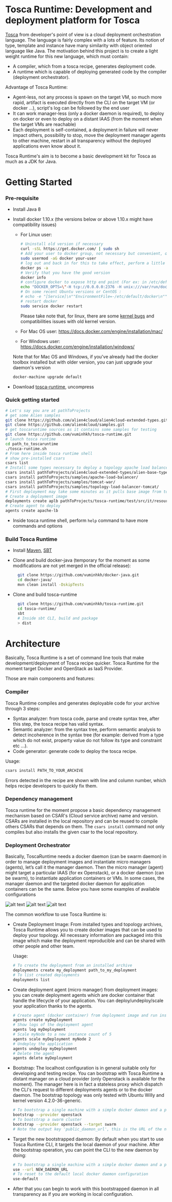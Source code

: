 Tosca Runtime: Development and deployment platform for Tosca
============================
[Tosca](https://www.oasis-open.org/committees/tosca/faq.php) from developer's point of view is a cloud deployment orchestration language.
The language is fairly complex with a lots of feature. Its notion of type, template and instance have many similarity with object oriented language like Java.
The motivation behind this project is to create a light weight runtime for this new language, which must contain:
* A compiler, which from a tosca recipe, generates deployment code.
* A runtime which is capable of deploying generated code by the compiler (deployment orchestrator).

Advantage of Tosca Runtime:
* Agent-less, not any process is spawn on the target VM, so much more rapid, artifact is executed directly from the CLI on the target VM (or docker ...), script's log can be followed by the end user
* It can work manager-less (only a docker daemon is required), to deploy on docker or even to deploy on a distant IAAS (from the moment when the target VMs are reachable)
* Each deployment is self-contained, a deployment in failure will never impact others, possibility to stop, move the deployment manager agents to other machine, 
restart in all transparency without the deployed applications even know about it.

Tosca Runtime's aim is to become a basic development kit for Tosca as much as a JDK for Java.

Getting Started
============================

### Pre-requisite

* Install Java 8
* Install docker 1.10.x (the versions below or above 1.10.x might have compatibility issues)

  - For Linux user:
  
    ```bash
    # Uninstall old version if necessary
    curl -sSL https://get.docker.com/ | sudo sh
    # Add your user to docker group, not necessary but convenient, or else only root can use docker
    sudo usermod -aG docker your-user
    # log out and back in for this to take effect, perform a little test to make sure that you can connect to the daemon with your user
    docker ps -a
    # Verify that you have the good version
    docker info
    # configure docker to expose http end point (For ex: in /etc/default/docker or /etc/systemd/system/docker.service.d/docker.conf)
    echo "DOCKER_OPTS=\"-H tcp://0.0.0.0:2376 -H unix:///var/run/docker.sock\"" | sudo tee /etc/default/docker
    # On some recent Ubuntu versions or CentOS :
    # echo -e "[Service]\n""EnvironmentFile=-/etc/default/docker\n""ExecStart=\n""ExecStart=/usr/bin/docker daemon \$DOCKER_OPTS -H fd://\n" | sudo tee -a /etc/systemd/system/docker.service.d/docker.conf
    # restart docker
    sudo service docker restart
    ```
    Please take note that, for linux, there are some [kernel bugs](https://github.com/docker/docker/issues/18180) and compatibilities issues with old kernel version.
  - For Mac OS user: https://docs.docker.com/engine/installation/mac/
  
  - For Windows user: https://docs.docker.com/engine/installation/windows/
  
  Note that for Mac OS and Windows, if you've already had the docker toolbox installed but with older version, you can just upgrade your daemon's version
  
  ```bash
  docker-machine upgrade default
  ```

* Download [tosca-runtime](https://fastconnect.org/owncloud/public.php?service=files&t=b50fcd56e52724b25774e30a4c3ffbd7&download), uncompress

### Quick getting started

  ```bash
  # Let's say you are at pathToProjects
  # get some Alien samples
  git clone https://github.com/alien4cloud/alien4cloud-extended-types.git
  git clone https://github.com/alien4cloud/samples.git
  # get toscaruntime sources as it contains some samples for testing
  git clone https://github.com/vuminhkh/tosca-runtime.git
  # launch tosca runtime
  cd path_to_toscaruntime
  ./tosca-runtime.sh
  # From here inside tosca runtime shell
  # show pre-installed csars
  csars list
  # Install some types necessary to deploy a topology apache load balancer
  csars install pathToProjects/alien4cloud-extended-types/alien-base-types/
  csars install pathToProjects/samples/apache-load-balancer/
  csars install pathToProjects/samples/tomcat-war/
  csars install pathToProjects/samples/topology-load-balancer-tomcat/
  # First deployment may take some minutes as it pulls base image from toscaruntime docker hub, next deployments will be much more rapid
  # Create a deployment image
  deployments create aplb pathToProjects/tosca-runtime/test/src/it/resources/csars/docker/standalone/apache-lb/
  # Create agent to deploy
  agents create apache-lb
  ```
* Inside tosca runtime shell, perform `help` command to have more commands and options

### Build Tosca Runtime

* Install [Maven](https://maven.apache.org/install.html), [SBT](http://www.scala-sbt.org/0.13/docs/Setup.html)
* Clone and build docker-java (temporary for the moment as some modifications are not yet merged in the official release):
  
  ```bash
    git clone https://github.com/vuminhkh/docker-java.git
    cd docker-java/
    mvn clean install -DskipTests
  ```
* Clone and build tosca-runtime

  ```bash
    git clone https://github.com/vuminhkh/tosca-runtime.git
    cd tosca-runtime/
    sbt
    # Inside sbt CLI, build and package
    > dist
  ```

Architecture
============================
Basically, Tosca Runtime is a set of command line tools that make development/deployment of Tosca recipe quicker.
Tosca Runtime for the moment target Docker and OpenStack as IaaS Provider.

Those are main components and features:

### Compiler

Tosca Runtime compiles and generates deployable code for your archive through 3 steps:
  
* Syntax analyzer: from tosca code, parse and create syntax tree, after this step, the tosca recipe has valid syntax.
* Semantic analyzer: from the syntax tree, perform semantic analysis to detect incoherence in the syntax tree 
(for example: derived from a type which do not exist, property value do not follow its type and constraint etc ...).
* Code generator: generate code to deploy the tosca recipe.
  
Usage:

```bash
csars install PATH_TO_YOUR_ARCHIVE
```

Errors detected in the recipe are shown with line and column number, which helps recipe developers to quickly fix them.

### Dependency management

Tosca runtime for the moment propose a basic dependency management mechanism based on CSAR's (Cloud service archive) name and version.
CSARs are installed in the local repository and can be reused to compile others CSARs that depends on them.
The `csars install` command not only compiles but also installs the given csar to the local repository.

### Deployment Orchestrator
 
Basically, ToscaRuntime needs a docker daemon (can be swarm daemon) in order to manage deployment images and instantiate micro managers (agents), let’s call it the manager daemon.
Then the micro manager (agent) might target a particular IAAS (for ex Openstack), or a docker daemon (can be swarm), to instantiate application containers or VMs.
In some cases, the manager daemon and the targeted docker daemon for application containers can be the same. Below you have some examples of available configurations

![alt text](https://github.com/vuminhkh/tosca-runtime/raw/master/src/common/images/LocalhostOnly.jpg "Localhost only")
![alt text](https://github.com/vuminhkh/tosca-runtime/raw/master/src/common/images/SwarmCluster.jpg "Swarm Cluster")
![alt text](https://github.com/vuminhkh/tosca-runtime/raw/master/src/common/images/IAAS.jpg "IAAS")

The common workflow to use Tosca Runtime is:

* Create Deployment Image: 
From installed types and topology archives, Tosca Runtime allows you to create docker images that can be used to deploy your topology.
All necessary information are packaged into this image which make the deployment reproducible and can be shared with other people and other team.

  Usage:
  ```bash
  # To create the deployment from an installed archive
  deployments create my_deployment path_to_my_deployment
  # To list created deployments
  deployments list
  ```

* Create deployment agent (micro manager) from deployment images: you can create deployment agents which are docker container that handle the lifecycle of your application.
You can deploy/undeploy/scale your application thanks to the agents.

  ```bash
  # Create agent (docker container) from deployment image and run install workflow
  agents create myDeployment
  # Show logs of the deployment agent
  agents log myDeployment
  # Scale myNode to a new instance count of 5
  agents scale myDeployment myNode 2
  # Undeploy the application
  agents undeploy myDeployment
  # Delete the agent
  agents delete myDeployment
  ```
  
* Bootstrap: The localhost configuration is in general suitable only for developing and testing recipe.
You can bootstrap with Tosca Runtime a distant manager on a cloud provider (only Openstack is available for the moment).
The manager here is in fact a stateless proxy which dispatch the CLI's request to different deployments agents or to the docker daemon.
The bootstrap topology was only tested with Ubuntu Willy and kernel version 4.2.0-36-generic.

  ```bash
  # To bootstrap a single machine with a simple docker daemon and a proxy
  bootstrap --provider openstack
  # To bootstrap a swarm cluster
  bootstrap --provider openstack --target swarm
  # Note the output key 'public_daemon_url', this is the URL of the new docker daemon
  ```
* Target the new bootstrapped daemon: By default when you start to use Tosca Runtime CLI, it targets the local daemon of your machine.
After the bootstrap operation, you can point the CLI to the new daemon by doing:
 
  ```bash
  # To bootstrap a single machine with a simple docker daemon and a proxy
  use --url NEW_DAEMON_URL
  # To reset to the default local docker daemon configuration
  use-default
  ```
* After that you can begin to work with this bootstrapped daemon in all transparency as if you are working in local configuration.